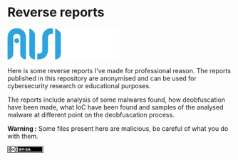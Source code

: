 # Reverse reports

<img src="img/logo@2x.png" width="250">

Here is some reverse reports I've made for professional reason. The reports published in this repository are anonymised and can be used for cybersecurity research or educational purposes.

The reports include analysis of some malwares found, how deobfuscation have been made, what IoC have been found and samples of the analysed malware at different point on the deobfuscation process.

__Warning :__
Some files present here are malicious, be careful of what you do with them.

<img src="img/by-sa.png" width="80">
